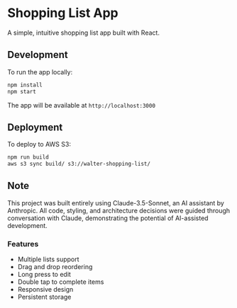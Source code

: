 # Shopping List App

A simple, intuitive shopping list app built with React.

## Development

To run the app locally: 

```bash
npm install
npm start
```

The app will be available at `http://localhost:3000`

## Deployment

To deploy to AWS S3:

```bash
npm run build
aws s3 sync build/ s3://walter-shopping-list/
```


## Note

This project was built entirely using Claude-3.5-Sonnet, an AI assistant by Anthropic. All code, styling, and architecture decisions were guided through conversation with Claude, demonstrating the potential of AI-assisted development.

### Features
- Multiple lists support
- Drag and drop reordering
- Long press to edit
- Double tap to complete items
- Responsive design
- Persistent storage
